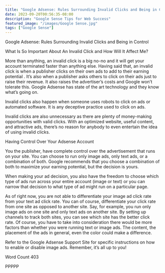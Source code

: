 ```yaml
---
title: "Google Adsense: Rules Surrounding Invalid Clicks and Being in Control"
date: 2023-09-20T00:56:35-08:00
description: "Google Sense Tips for Web Success"
featured_image: "/images/Google Sense.jpg"
tags: ["Google Sense"]
---
```


Google Adsense: Rules Surrounding Invalid Clicks and Being in Control

What Is So Important About An Invalid Click and How Will It Affect Me?

More than anything, an invalid click is a big no-no and it will get your account terminated faster than anything else.  Having said that, an invalid click is when a publisher clicks on their own ads to add to their earning potential .  It’s also when a publisher asks others to click on their ads just to raise their revenue.  It also raises the advertiser’s costs and Google won’t tolerate this.  Google Adsense has state of the art technology and they know what’s going on.

Invalid clicks also happen when someone uses robots to click on ads or automated software.  It is any deceptive practice used to click on ads.

Invalid clicks are also unnecessary as there are plenty of money-making opportunities with valid clicks.  With an optimized website, useful content, and attractive ads, there’s no reason for anybody to even entertain the idea of using invalid clicks. 

Having Control Over Your Adsense Account

You the publisher, have complete control over the advertisement that runs on your site.  You can choose to run only image ads, only text ads, or a combination of both.  Google recommends that you choose a combination of both to maximize your earning potential, but the decision is yours.

When making your ad decision, you also have the freedom to choose which type of ads run across your entire account (image or text) or you can narrow that decision to what type of ad might run on a particular page.  

As of right now, you are not able to differentiate your image ad click rate from your text ad click rate.  You can of course, differentiate your click rate from one site as opposed to another site.  Say, for example, you run only image ads on one site and only text ads on another site.  By setting up channels to track both sites, you can see which site has the better click rate.  Of course, you have to take into consideration there would be more factors than whether you were running text or image ads.  The content, the placement of the ads in general, even the color could make a difference.

Refer to the Google Adsense Support Site for specific instructions on how to enable or disable image ads.  Remember, it’s all up to you!	

Word Count 403

PPPPP
